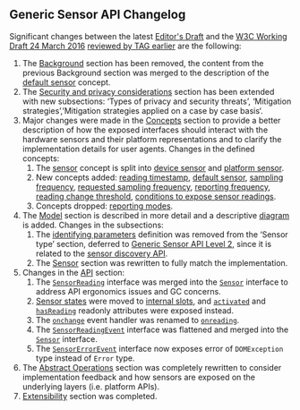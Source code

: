## Generic Sensor API Changelog

Significant changes between the latest [Editor's Draft](https://w3c.github.io/sensors/) and the [W3C Working Draft 24 March 2016](https://www.w3.org/TR/2016/WD-generic-sensor-20160324/) [reviewed by TAG earlier](https://github.com/w3ctag/design-reviews/issues/110) are the following:

1. The [Background](https://www.w3.org/TR/2016/WD-generic-sensor-20160324/#background) section has been removed, the content from the previous Background section was merged to the description of the [default sensor](https://w3c.github.io/sensors/#concepts-default-sensor) concept.
1. The [Security and privacy considerations](https://w3c.github.io/sensors/#security-and-privacy) section has been extended with new subsections: ‘Types of privacy and security threats’, ‘Mitigation strategies’,’Mitigation strategies applied on a case by case basis‘.
1. Major changes were made in the [Concepts](https://w3c.github.io/sensors/#concepts) section to provide a better description of how the exposed interfaces should interact with the hardware sensors and their platform representations and to clarify the implementation details for user agents. Changes in the defined concepts:
    1. The [sensor](https://www.w3.org/TR/2016/WD-generic-sensor-20160324/#concept-sensor) concept is split into [device sensor](https://w3c.github.io/sensors/#concept-device-sensor) and [platform sensor](https://w3c.github.io/sensors/#concept-platform-sensor).
    1. New concepts added: [reading timestamp](https://w3c.github.io/sensors/#reading-timestamp), [default sensor](https://w3c.github.io/sensors/#default-sensor), [sampling frequency](https://w3c.github.io/sensors/#sampling-frequency), [requested sampling frequency](https://w3c.github.io/sensors/#requested-sampling-frequency), [reporting frequency](https://w3c.github.io/sensors/#reporting-frequency), [reading change threshold](https://w3c.github.io/sensors/#reading-change-threshold), [conditions to expose sensor readings](https://w3c.github.io/sensors/#concepts-can-expose-sensor-readings).
    1. Concepts dropped: [reporting modes](https://www.w3.org/TR/2016/WD-generic-sensor-20160324/#reporting-modes).
1. The [Model](https://w3c.github.io/sensors/#model) section is described in more detail and a descriptive [diagram](https://w3c.github.io/sensors/#example-6c0ab4ae) is added. Changes in the subsections:
    1. The [identifying parameters](https://www.w3.org/TR/2016/WD-generic-sensor-20160324/#identifying-parameters) definition was removed from the ‘Sensor type’ section, deferred to [Generic Sensor API Level 2](https://github.com/w3c/sensors/projects/5), since it is related to the [sensor discovery API](https://github.com/w3c/sensors/issues/7).
    1. The [Sensor](https://w3c.github.io/sensors/#model-sensor) section was rewritten to fully match the implementation.
1. Changes in the [API](https://w3c.github.io/sensors/#api) section:
    1. The [`SensorReading`](https://www.w3.org/TR/2016/WD-generic-sensor-20160324/#sensorreading) interface was merged into the [`Sensor`](https://w3c.github.io/sensors/#sensor) interface to address API ergonomics issues and GC concerns.
    1. [Sensor states](https://www.w3.org/TR/2016/WD-generic-sensor-20160324/#state) were moved to [internal slots](https://w3c.github.io/sensors/#dom-sensor-state-slot), and [`activated`](https://w3c.github.io/sensors/#dom-sensor-activated) and [`hasReading`](https://w3c.github.io/sensors/#dom-sensor-hasreading) readonly attributes were exposed instead.
    1. The [`onchange`](https://www.w3.org/TR/2016/WD-generic-sensor-20160324/#sensor-onchange) event handler was renamed to [`onreading`](https://w3c.github.io/sensors/#dom-sensor-onreading).
    1. The [`SensorReadingEvent`](https://www.w3.org/TR/2016/WD-generic-sensor-20160324/#sensorreadingevent) interface was flattened and merged into the [`Sensor`](https://w3c.github.io/sensors/#sensor) interface.
    1. The [`SensorErrorEvent`](https://w3c.github.io/sensors/#sensorerrorevent) interface now exposes error of `DOMException` type instead of `Error` type.
1. The [Abstract Operations](https://w3c.github.io/sensors/#abstract-operations) section was completely rewritten to consider implementation feedback and how sensors are exposed on the underlying layers (i.e. platform APIs).
1. [Extensibility](https://w3c.github.io/sensors/#extensibility) section was completed.